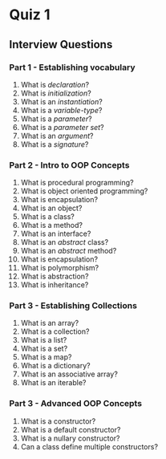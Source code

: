 # Quiz 1

## Interview Questions

### Part 1 - Establishing vocabulary
1. What is _declaration_?
2. What is _initialization_?
3. What is an _instantiation_?
4. What is a _variable-type_?
5. What is a _parameter_?
6. What is a _parameter set_?
7. What is an _argument_?
8. What is a _signature_?



### Part 2 - Intro to OOP Concepts
1. What is procedural programming?
2. What is object oriented programming?
3. What is encapsulation?
4. What is an object?
5. What is a class?
6. What is a method?
7. What is an interface?
8. What is an _abstract_ class?
9. What is an _abstract_ method?
10. What is encapsulation?
12. What is polymorphism?
11. What is abstraction?
10. What is inheritance?

### Part 3 - Establishing Collections
1. What is an array?
2. What is a collection?
3. What is a list?
4. What is a set?
5. What is a map?
6. What is a dictionary?
7. What is an associative array?
9. What is an iterable?


### Part 3 - Advanced OOP Concepts
1. What is a constructor?
2. What is a default constructor?
3. What is a nullary constructor?
4. Can a class define multiple constructors?